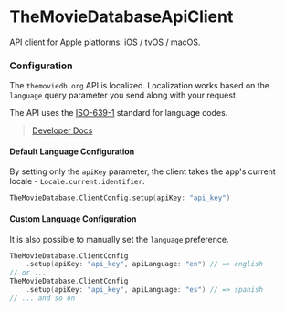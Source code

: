 # TheMovieDatabaseApiClient

API client for Apple platforms: iOS / tvOS / macOS.

### Configuration

The `themoviedb.org` API is localized. Localization works based on the `language` query parameter you send along with your request.

The API uses the [ISO-639-1](https://www.iso.org/iso-639-language-codes.html) standard for language codes.

> [Developer Docs](https://developers.themoviedb.org/3/getting-started/languages)

#### Default Language Configuration

By setting only the `apiKey` parameter, the client takes the app's current locale - `Locale.current.identifier`.

```swift
TheMovieDatabase.ClientConfig.setup(apiKey: "api_key")
```

#### Custom Language Configuration

It is also possible to manually set the `language` preference.

```swift
TheMovieDatabase.ClientConfig
    .setup(apiKey: "api_key", apiLanguage: "en") // => english
// or ...
TheMovieDatabase.ClientConfig
    .setup(apiKey: "api_key", apiLanguage: "es") // => spanish
// ... and so on
```
